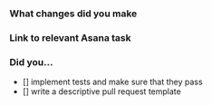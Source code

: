 ### What changes did you make


### Link to relevant Asana task


### Did you...
- [] implement tests and make sure that they pass
- [] write a descriptive pull request template
